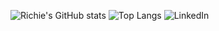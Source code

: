 ![Richie's GitHub stats](https://github-readme-stats.vercel.app/api?username=Richi1000&show_icons=true&theme=radical)
![Top Langs](https://github-readme-stats.vercel.app/api/top-langs/?username=Richi1000&layout=compact)
![LinkedIn](https://img.shields.io/badge/LinkedIn-blue?logo=linkedin&logoColor=white)

